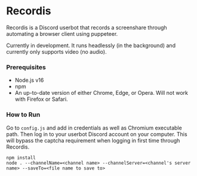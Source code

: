 # Recordis

Recordis is a Discord userbot that records a screenshare through automating a browser client using puppeteer. 

Currently in development. It runs headlessly (in the background) and currently only supports video (no audio). 

### Prerequisites

- Node.js v16
- npm
- An up-to-date version of either Chrome, Edge, or Opera. Will not work with Firefox or Safari. 

### How to Run

Go to `config.js` and add in credentials as well as Chromium executable path. Then log in to your userbot Discord account on your computer. This will bypass the captcha requirement when logging in first time through Recordis.
```
npm install
node . --channelName=<channel name> --channelServer=<channel's server name> --saveTo=<file name to save to>
```